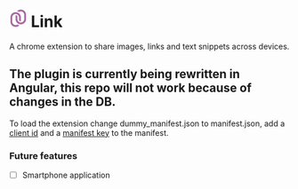 
# [![](https://github.com/medesetmedes/Link/blob/master/images/colored_icon_32.png)](#) Link
A chrome extension to share images, links and text snippets across devices.

## The plugin is currently being rewritten in Angular, this repo will not work because of changes in the DB.

To load the extension change dummy_manifest.json to manifest.json, add a [client id](https://developer.chrome.com/extensions/tut_oauth) and a [manifest key](https://developer.chrome.com/apps/manifest/key) to the manifest.

### Future features
- [ ] Smartphone application

